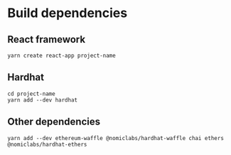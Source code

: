 # Build dependencies

## React framework

```shell
yarn create react-app project-name
```

## Hardhat

```shell
cd project-name
yarn add --dev hardhat
```

## Other dependencies

```shell
yarn add --dev ethereum-waffle @nomiclabs/hardhat-waffle chai ethers @nomiclabs/hardhat-ethers
```
